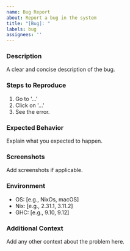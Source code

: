 ```yaml
---
name: Bug Report
about: Report a bug in the system
title: "[Bug]: "
labels: bug
assignees: ''
---
```


### Description
A clear and concise description of the bug.

### Steps to Reproduce
1. Go to '...'
2. Click on '...'
3. See the error.

### Expected Behavior
Explain what you expected to happen.

### Screenshots
Add screenshots if applicable.

### Environment
- OS: [e.g., NixOs, macOS]
- Nix: [e.g., 2.31.1, 3.11.2]
- GHC: [e.g., 9.10, 9.12]

### Additional Context
Add any other context about the problem here.

